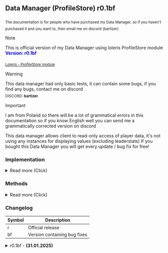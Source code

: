 ## Data Manager (ProfileStore) **r0.1bf**

<sub>The documentation is for people who have purchased my Data Manager, so if you haven't purchased it and you want to, then email me on discord (bartizer)</sub>

> [!NOTE]
> This is official version of my Data Manager using loleris ProfileStore module <br>
> <strong><span style="color: blue;">Version: r0.1bf</span></strong>

<sub>[Loleris - ProfileStore module](https://devforum.roblox.com/t/profilestore-save-your-player-data-easy-datastore-module/3190543/1)</sub>

> [!WARNING]
> This data manager had only basic tests, it can contain some bugs, if you find any bugs, contact me on discord <br>
> <sub>DISCORD: **bartizer**</sub>

> [!IMPORTANT]
> I am from Poland so there will be a lot of grammatical errors in this documentation so if you know English well you can send me a grammatically corrected version on discord

This data manager allows client to read-only access of player data, it's not using any instances for displaying values (excluding leaderstats)
If you bought this Data Manager you will get every update / bug fix for free!

### Implementation
<details>
  <summary>Read more (Click)</summary>

  #### How to implement data manager?
  Create in ServerScriptService script, and copy-paste script below

  ```lua
  -- (Server Side Script)
  local DataManager = require(game.ServerScriptService.DataManager) -- path to mine data manager
  DataManager.init() -- initialize it so everything get loaded
  ```

  ### How to reset / change global data key?
  Click on the data manager script, and scroll to the attributes properties, there you will find these variables:
  ![example](images/example_1.jpg) <br>
  [Custom_Studio_Data] will make that studio data and live server data will always be different. <br>
  [Data_Key] will change both, live servers and studio datas. <br>
  [Studio_Version] will change only studio data (only if Custom_Studio_Data is checked) <br>
  [Debug] if checked then every time a value in player changes it will print player profile (useful for debugging only)
  
  ### How to add more variables into player?
  If you expand DataManager module script you will find "Data" folder there, <br>
  every instance added there will be converted into table / string / number / boolean  <br>
  
  for example, this: <br>
  ![example_2](images/example_2.png) <br>
  will look like this in profile.Data <br>
  ```luau
  {
    ["Example1"] = {
      ["StringExample"] = "StringValue"  
    },
    ["Example2"] = {
      ["BoolExample"] = true
    }
  }
  ```

  ### How to add leaderstats?
  To add leaderstats you need only to add **leaderstats** folder into Data, and the rest leave to the Data Manager :D

</details>

### Methods
<details>
  <summary>Read more (Click)</summary>

  ```luau
  DataManager:GetProfile(player) -- [player profile]
  ```
  ```luau
  DataManager:GetReplica(player) -- [player replica]
  ```
  ```luau
  DataManager:GetData(player) -- [player profile.Data]
  ```
  ```luau
  DataManager:GetValue(player : Player, path : string) -- [(number | string | boolean)?]
  ```
  ```luau
  DataManager:SetValue(player : Player, path : string, newValue : (string | number | boolean | {any?})?) -- 
  ```
  ```luau
  DataManager:AddValue(player : Player, path : string, addValue : (number | {any?})?) -- 
  ```
  ```luau
  DataManager:SubValue(player : Player, path : string, addValue : (number | {any?})?) -- 
  ```
  ```luau
  DataManager:ResetData(userId : number) -- [boolean]
  ```
  ```luau
  DataManager:Leaderstats(player : Player) -- 
  ```
  ```luau
  DataManager:GetBackup(userId : number, sort_direction : Enum.SortDirection?, min_date : DateTime?, max_date : DateTime?) 
  -- [profile]
  ```
  ```luau
  DataManager:LoadBackup(backupProfile : profile) -- [boolean]
  ```
  ```luau
  DataManager:MessageAsync(userId : number, message : {any?}) -- [boolean]
  ```
</details>

### Changelog

| Symbol | Description | 
  |------------|------------|
  | r | Official release | 
  | bf | Version containing bug fixes | 

<details>
  <summary>r0.1bf - <strong>(31.01.2025)</strong></summary>

  **Server**  
  - Fixed `DataManager:LoadBackup(profile)`, which was either not loading backups or, when loaded, kicking the player after rejoining.  

  **Client**  
  - Fixed `DataScript:GetData()`, which was returning a blank table when called too early.  
  - Added `DataScript.IsReady` which returns boolean, returns true when client data loaded properly.
  - Added `DataScript.WaitUntilReady()` which yield `task.wait()` until `DataScript.IsReady` becomes true.

</details>

